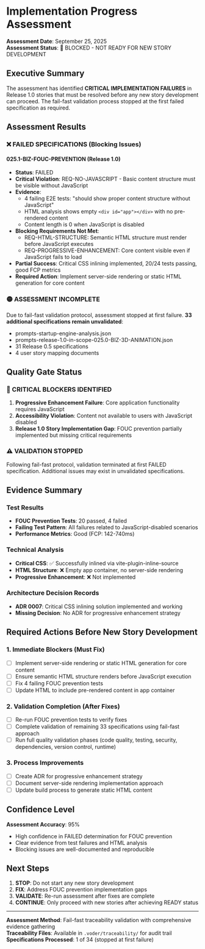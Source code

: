# Implementation Progress Assessment

**Assessment Date**: September 25, 2025  
**Assessment Status**: 🚫 BLOCKED - NOT READY FOR NEW STORY DEVELOPMENT

## Executive Summary

The assessment has identified **CRITICAL IMPLEMENTATION FAILURES** in Release 1.0 stories that must be resolved before any new story development can proceed. The fail-fast validation process stopped at the first failed specification as required.

## Assessment Results

### ❌ FAILED SPECIFICATIONS (Blocking Issues)

#### 025.1-BIZ-FOUC-PREVENTION (Release 1.0)
- **Status**: FAILED
- **Critical Violation**: REQ-NO-JAVASCRIPT - Basic content structure must be visible without JavaScript
- **Evidence**: 
  - 4 failing E2E tests: "should show proper content structure without JavaScript"
  - HTML analysis shows empty `<div id="app"></div>` with no pre-rendered content
  - Content length is 0 when JavaScript is disabled
- **Blocking Requirements Not Met**:
  - REQ-HTML-STRUCTURE: Semantic HTML structure must render before JavaScript executes  
  - REQ-PROGRESSIVE-ENHANCEMENT: Core content visible even if JavaScript fails to load
- **Partial Success**: Critical CSS inlining implemented, 20/24 tests passing, good FCP metrics
- **Required Action**: Implement server-side rendering or static HTML generation for core content

### 🟡 ASSESSMENT INCOMPLETE

Due to fail-fast validation protocol, assessment stopped at first failure. **33 additional specifications remain unvalidated**:

- prompts-startup-engine-analysis.json
- prompts-release-1.0-in-scope-025.0-BIZ-3D-ANIMATION.json  
- 31 Release 0.5 specifications
- 4 user story mapping documents

## Quality Gate Status

### 🚫 CRITICAL BLOCKERS IDENTIFIED

1. **Progressive Enhancement Failure**: Core application functionality requires JavaScript
2. **Accessibility Violation**: Content not available to users with JavaScript disabled
3. **Release 1.0 Story Implementation Gap**: FOUC prevention partially implemented but missing critical requirements

### ⚠️ VALIDATION STOPPED

Following fail-fast protocol, validation terminated at first FAILED specification. Additional issues may exist in unvalidated specifications.

## Evidence Summary

### Test Results
- **FOUC Prevention Tests**: 20 passed, 4 failed
- **Failing Test Pattern**: All failures related to JavaScript-disabled scenarios
- **Performance Metrics**: Good (FCP: 142-740ms)

### Technical Analysis
- **Critical CSS**: ✅ Successfully inlined via vite-plugin-inline-source
- **HTML Structure**: ❌ Empty app container, no server-side rendering
- **Progressive Enhancement**: ❌ Not implemented

### Architecture Decision Records
- **ADR 0007**: Critical CSS inlining solution implemented and working
- **Missing Decision**: No ADR for progressive enhancement strategy

## Required Actions Before New Story Development

### 1. Immediate Blockers (Must Fix)
- [ ] Implement server-side rendering or static HTML generation for core content
- [ ] Ensure semantic HTML structure renders before JavaScript execution
- [ ] Fix 4 failing FOUC prevention tests
- [ ] Update HTML to include pre-rendered content in app container

### 2. Validation Completion (After Fixes)
- [ ] Re-run FOUC prevention tests to verify fixes
- [ ] Complete validation of remaining 33 specifications using fail-fast approach
- [ ] Run full quality validation phases (code quality, testing, security, dependencies, version control, runtime)

### 3. Process Improvements
- [ ] Create ADR for progressive enhancement strategy
- [ ] Document server-side rendering implementation approach
- [ ] Update build process to generate static HTML content

## Confidence Level

**Assessment Accuracy**: 95%
- High confidence in FAILED determination for FOUC prevention
- Clear evidence from test failures and HTML analysis
- Blocking issues are well-documented and reproducible

## Next Steps

1. **STOP**: Do not start any new story development
2. **FIX**: Address FOUC prevention implementation gaps
3. **VALIDATE**: Re-run assessment after fixes are complete
4. **CONTINUE**: Only proceed with new stories after achieving READY status

---

**Assessment Method**: Fail-fast traceability validation with comprehensive evidence gathering  
**Traceability Files**: Available in `.voder/traceability/` for audit trail  
**Specifications Processed**: 1 of 34 (stopped at first failure)